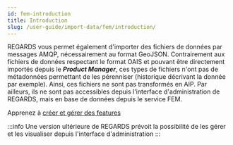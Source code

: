 ```yaml
---
id: fem-introduction
title: Introduction
slug: /user-guide/import-data/fem/introduction/
---
```


REGARDS vous permet également d'importer des fichiers de données par messages AMQP, nécessairement au format GeoJSON.
Contrairement aux fichiers de données respectant le format OAIS et pouvant être directement importés depuis le ***Product Manager***, ces types de fichiers n'ont pas de métadonnées permettant de les pérenniser (historique décrivant la donnée par exemple). Ainsi, ces fichiers ne sont pas transformés en AIP.
Par ailleurs, ils ne sont pas accessibles depuis l'interface d'administration de REGARDS, mais en base de données depuis le service FEM.

Apprenez à [créer et gérer des features](../manage-features/)

:::info
Une version ultérieure de REGARDS prévoit la possibilité de les gérer et les visualiser depuis l'interface d'administration
:::

